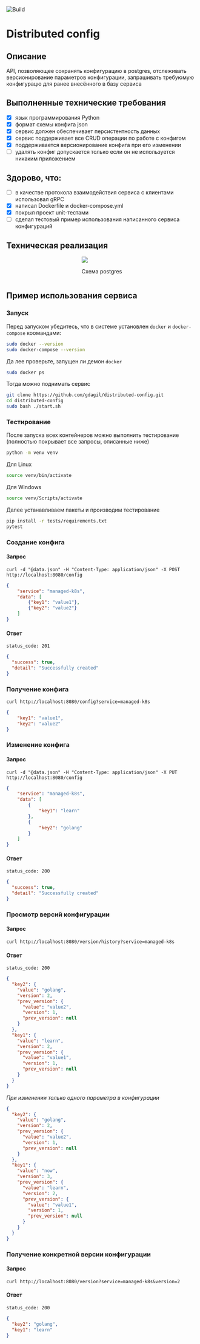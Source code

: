 ![Build](https://github.com/gdagil/distributed-config/actions/workflows/docker-publish.yaml/badge.svg)

# Distributed config

## Описание

API, позволяющее сохранять конфигурацию в postgres, отслеживать версионирование параметров конфигурации,
запрашивать требуюмую конфигурацю для ранее внесённого в базу сервиса

## Выполненные технические требования
- [x] язык программирования Python
- [x] формат схемы конфига json
- [x] сервис должен обеспечивает персистентность данных
- [x] сервис поддерживает все CRUD операции по работе с конфигом
- [x] поддерживается версионирование конфига при его изменении
- [ ] удалять конфиг допускается только если он не используется никаким приложением

## Здорово, что:
- [ ] в качестве протокола взаимодействия сервиса с клиентами использовал gRPC
- [x] написал Dockerfile и docker-compose.yml
- [x] покрыл проект unit-тестами
- [ ] сделал тестовый пример использования написанного сервиса конфигураций

## Техническая реализация

<div style="display:flex; justify-content:center">
  <div>
    <img src="docs/imgs/database.png" />
    <p align="center">Схема postgres</p>
  </div>
</div>  

## Пример использования сервиса

### Запуск

Перед запуском убедитесь, что в системе установлен `docker` и `docker-compose` коомандами:

```bash
sudo docker --version
sudo docker-compose --version
```

Да лее проверьте, запущен ли демон `docker`
```bash
sudo docker ps
```

Тогда можно поднимать сервис

```bash
git clone https://github.com/gdagil/distributed-config.git
cd distributed-config
sudo bash ./start.sh
```

### Тестирование

После запуска всех контейнеров можно выполнить тестирование (полностью покрывает все запросы, описанные ниже)

```bash
python -m venv venv 
```

Для Linux

```bash
source venv/bin/activate
```

Для Windows

```bash
source venv/Scripts/activate
```

Далее устанавливаем пакеты и производим тестирование

```bash
pip install -r tests/requirements.txt
pytest
```


### Создание конфига

#### **Запрос**

`curl -d "@data.json" -H "Content-Type: application/json" -X POST http://localhost:8080/config`

```json
{
    "service": "managed-k8s",
    "data": [
        {"key1": "value1"},
        {"key2": "value2"}
    ]
}
```

#### **Ответ**

`status_code: 201`

```json
{
  "success": true,
  "detail": "Successfully created"
}
```

### Получение конфига

`curl http://localhost:8080/config?service=managed-k8s`

```json
{
    "key1": "value1", 
    "key2": "value2"
}
```

### Изменение конфига

#### **Запрос**
`curl -d "@data.json" -H "Content-Type: application/json" -X PUT http://localhost:8080/config`

```json
{
    "service": "managed-k8s",
    "data": [
        {
            "key1": "learn"
        },
        {
            "key2": "golang"
        }
    ]
}
```

#### **Ответ**

`status_code: 200`

```json
{
  "success": true,
  "detail": "Successfully created"
}
```

### Просмотр версий конфигурации

#### **Запрос**

`curl http://localhost:8080/version/history?service=managed-k8s`

#### **Ответ**

`status_code: 200`

```json
{
  "key2": {
    "value": "golang",
    "version": 2,
    "prev_version": {
      "value": "value2",
      "version": 1,
      "prev_version": null
    }
  },
  "key1": {
    "value": "learn",
    "version": 2,
    "prev_version": {
      "value": "value1",
      "version": 1,
      "prev_version": null
    }
  }
}
```

*При изменении только одного параметра в конфигурации*

```json
{
  "key2": {
    "value": "golang",
    "version": 2,
    "prev_version": {
      "value": "value2",
      "version": 1,
      "prev_version": null
    }
  },
  "key1": {
    "value": "now",
    "version": 3,
    "prev_version": {
      "value": "learn",
      "version": 2,
      "prev_version": {
        "value": "value1",
        "version": 1,
        "prev_version": null
      }
    }
  }
}
```

### Получение конкретной версии конфигурации

#### **Запрос**

`curl http://localhost:8080/version?service=managed-k8s&version=2`

#### **Ответ**

`status_code: 200`

```json
{
  "key2": "golang",
  "key1": "learn"
}
```